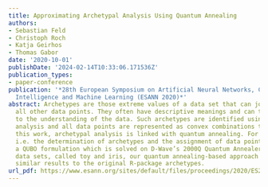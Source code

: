 ```yaml
---
title: Approximating Archetypal Analysis Using Quantum Annealing
authors:
- Sebastian Feld
- Christoph Roch
- Katja Geirhos
- Thomas Gabor
date: '2020-10-01'
publishDate: '2024-02-14T10:33:06.171536Z'
publication_types:
- paper-conference
publication: '*28th European Symposium on Artificial Neural Networks, Computational
  Intelligence and Machine Learning (ESANN 2020)*'
abstract: Archetypes are those extreme values of a data set that can jointly represent
  all other data points. They often have descriptive meanings and can thus contribute
  to the understanding of the data. Such archetypes are identified using archetypal
  analysis and all data points are represented as convex combinations thereof. In
  this work, archetypal analysis is linked with quantum annealing. For both steps,
  i.e. the determination of archetypes and the assignment of data points, we derive
  a QUBO formulation which is solved on D-Wave’s 2000Q Quantum Annealer. For selected
  data sets, called toy and iris, our quantum annealing-based approach can achieve
  similar results to the original R-package archetypes.
url_pdf: https://www.esann.org/sites/default/files/proceedings/2020/ES2020-195.pdf
---
```


